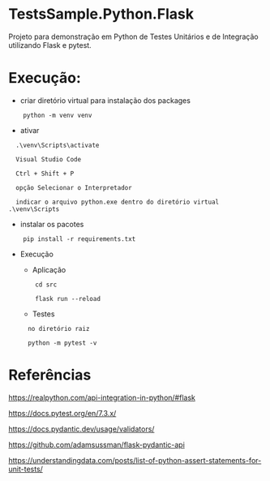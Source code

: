 # TestsSample.Python.Flask

Projeto para demonstração em Python de Testes Unitários e de Integração utilizando Flask e pytest.


# Execução:

- criar diretório virtual para instalação dos packages
```
    python -m venv venv
```
- ativar
```
  .\venv\Scripts\activate

  Visual Studio Code

  Ctrl + Shift + P

  opção Selecionar o Interpretador 

  indicar o arquivo python.exe dentro do diretório virtual .\venv\Scripts
```
- instalar os pacotes
```
    pip install -r requirements.txt
```
- Execução 

  - Aplicação
  ```
      cd src
      
      flask run --reload 
  ```
  - Testes
  ```
    no diretório raiz
    
    python -m pytest -v
  ```

# Referências

https://realpython.com/api-integration-in-python/#flask

https://docs.pytest.org/en/7.3.x/

https://docs.pydantic.dev/usage/validators/

https://github.com/adamsussman/flask-pydantic-api

https://understandingdata.com/posts/list-of-python-assert-statements-for-unit-tests/
